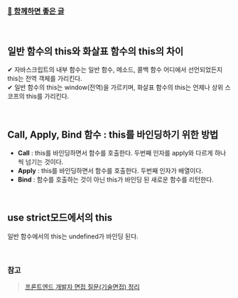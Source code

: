 ### [📌 함께하면 좋은 글](https://nykim.work/71)

<br/>

## 일반 함수의 this와 화살표 함수의 this의 차이

✔ 자바스크립트의 내부 함수는 일반 함수, 메소드, 콜백 함수 어디에서 선언되었든지 this는 전역 객체를 가리킨다.  
✔ 일반 함수의 this는 window(전역)을 가르키며, 화살표 함수의 this는 언제나 상위 스코프의 this를 가리킨다.

<br/>

## Call, Apply, Bind 함수 : this를 바인딩하기 위한 방법

- **Call** : this를 바인딩하면서 함수를 호출한다. 두번째 인자를 apply와 다르게 하나씩 넘기는 것이다.
- **Apply** : this를 바인딩하면서 함수를 호출한다. 두번째 인자가 배열이다.
- **Bind** : 함수를 호출하는 것이 아닌 this가 바인딩 된 새로운 함수를 리턴한다.

<br/>

## use strict모드에서의 this
일반 함수에서의 this는 undefined가 바인딩 된다.

<br/>

### 참고
> [프론트엔드 개발자 면접 질문(기술면접) 정리](https://sunnykim91.tistory.com/121)
